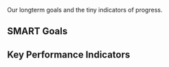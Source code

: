 Our longterm goals and the tiny indicators of progress.

## SMART Goals

## Key Performance Indicators